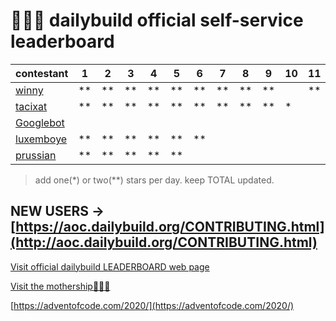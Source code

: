 <!-- coders unite!!! -->

# 🎅💾🌟 dailybuild official self-service leaderboard

| contestant             | 1  | 2  | 3  | 4  | 5  | 6  | 7  | 8  | 9  | 10 | 11 | 12 | 13 | 14 | 15 | 16 | 17 | 18 | 19 | 20 | 21 | 22 | 23 | 24 | TOTAL |
| ---------------------- | -- | -- | -- | -- | -- | -- | -- | -- | -- | -- | -- | -- | -- | -- | -- | -- | -- | -- | -- | -- | -- | -- | -- | -- | ----- |
| [winny][winny]         | ** | ** | ** | ** | ** | ** | ** | ** | ** |    | ** | ** | *  | *  | ** | *  |    |    |    |    |    |    |    |    |   27  |
| [tacixat][tacixat]     | ** | ** | ** | ** | ** | ** | ** | ** | ** |  * |    |    |    |    |    |    |    |    |    |    |    |    |    |    |   19  |
| [Googlebot][Googlebot] |    |    |    |    |    |    |    |    |    |    |    |    |    |    |    |    |    |    |    |    |    |    |    |    |       |
| [luxemboye][luxemboye] | ** | ** | ** | ** | ** | ** |    |    |    |    |    |    |    |    |    |    |    |    |    |    |    |    |    |    |   12  |
| [prussian][prussian]   | ** | ** | ** | ** | ** |    |    |    |    |    |    |    |    |    |    |    |    |    |    |    |    |    |    |    |   10  |

> add one(*) or two(**) stars per day. keep TOTAL updated.

## NEW USERS -> [https://aoc.dailybuild.org/CONTRIBUTING.html](http://aoc.dailybuild.org/CONTRIBUTING.html)

[Visit official dailybuild LEADERBOARD web page](https://aoc.dailybuild.org/)

[Visit the mothership👩‍🍼🚢](https://dailybuild.org/)

[https://adventofcode.com/2020/](https://adventofcode.com/2020/)

<!-- Add your solution repo here -->

[winny]: https://github.com/winny-/aoc/tree/master/2020
[tacixat]: https://github.com/TACIXAT/AdventOfCode2020
[Googlebot]: #
[luxemboye]: https://github.com/luxemboye
[prussian]: https://github.com/adedomin/Advent-of-Code-2020

